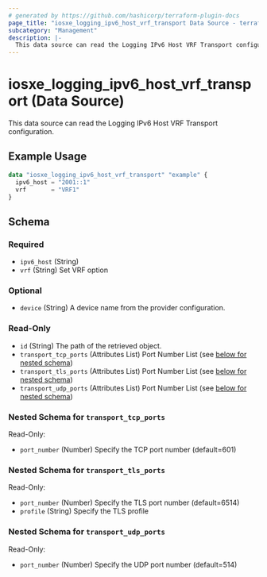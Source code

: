 ```yaml
---
# generated by https://github.com/hashicorp/terraform-plugin-docs
page_title: "iosxe_logging_ipv6_host_vrf_transport Data Source - terraform-provider-iosxe"
subcategory: "Management"
description: |-
  This data source can read the Logging IPv6 Host VRF Transport configuration.
---
```


# iosxe_logging_ipv6_host_vrf_transport (Data Source)

This data source can read the Logging IPv6 Host VRF Transport configuration.

## Example Usage

```terraform
data "iosxe_logging_ipv6_host_vrf_transport" "example" {
  ipv6_host = "2001::1"
  vrf       = "VRF1"
}
```

<!-- schema generated by tfplugindocs -->
## Schema

### Required

- `ipv6_host` (String)
- `vrf` (String) Set VRF option

### Optional

- `device` (String) A device name from the provider configuration.

### Read-Only

- `id` (String) The path of the retrieved object.
- `transport_tcp_ports` (Attributes List) Port Number List (see [below for nested schema](#nestedatt--transport_tcp_ports))
- `transport_tls_ports` (Attributes List) Port Number List (see [below for nested schema](#nestedatt--transport_tls_ports))
- `transport_udp_ports` (Attributes List) Port Number List (see [below for nested schema](#nestedatt--transport_udp_ports))

<a id="nestedatt--transport_tcp_ports"></a>
### Nested Schema for `transport_tcp_ports`

Read-Only:

- `port_number` (Number) Specify the TCP port number (default=601)


<a id="nestedatt--transport_tls_ports"></a>
### Nested Schema for `transport_tls_ports`

Read-Only:

- `port_number` (Number) Specify the TLS port number (default=6514)
- `profile` (String) Specify the TLS profile


<a id="nestedatt--transport_udp_ports"></a>
### Nested Schema for `transport_udp_ports`

Read-Only:

- `port_number` (Number) Specify the UDP port number (default=514)
